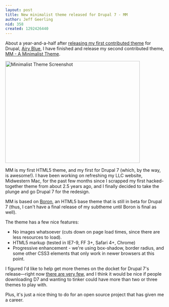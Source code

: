 ```yaml
---
layout: post
title: New minimalist theme released for Drupal 7 - MM
author: Jeff Geerling
nid: 358
created: 1292426440
---
```

<p>About a year-and-a-half after <a href="/content/open-source-catholic-theme-released-drupalorg">releasing my first contributed theme</a> for Drupal, <a href="http://drupal.org/project/airyblue">Airy Blue</a>, I have finished and release my second contributed theme, <a href="http://drupal.org/project/mm">MM</a><a href="http://drupal.org/project/mm">&nbsp;- A Minimalist Theme</a>.</p>
<p class="rtecenter"><a href="http://drupal.org/project/mm"><img alt="Minimalist Theme Screenshot" src="http://www.opensourcecatholic.com/sites/opensourcecatholic.com/files/user-uploads/oscatholic/minimalist-theme-screenshot.png" style="border-top-width: 0px; border-right-width: 0px; border-bottom-width: 0px; border-left-width: 0px; border-top-style: solid; border-right-style: solid; border-bottom-style: solid; border-left-style: solid; width: 425px; height: 322px; " title="" /></a></p>
<p class="rteleft">MM is my first HTML5 theme, and my first for Drupal 7 (which, by the way, is awesome!). I have been working on refreshing my LLC website, Midwestern Mac, for the past few months since I scrapped my first hacked-together theme from about 2.5 years ago, and I finally decided to take the plunge and go Drupal 7 for the redesign.</p>
<p>MM is based on <a href="http://drupal.org/project/boron">Boron</a>, an HTML5 base theme that is still in beta for Drupal 7 (thus, I can&#39;t have a final release of my subtheme until Boron is final as well).</p>
<p>The theme has a few nice features:</p>
<ul>
<li>No images whatsoever (cuts down on page load times, since there are less resources to load).</li>
<li>HTML5 markup (tested in IE7-9, FF 3+, Safari 4+, Chrome)</li>
<li>Progressive enhancement - we&#39;re using box-shadow, border radius, and some other CSS3 elements that only work in newer browsers at this point.</li>
</ul>
<p>I figured I&#39;d like to help get more themes on the docket for Drupal 7&#39;s release&mdash;right now <a href="http://drupal.org/project/themes?filters=drupal_core:103&amp;solrsort=ds_project_latest_release_103%20desc">there are very few</a>, and I think it would be nice if people downloading D7 and wanting to tinker could have more than two or three themes to play with.</p>
<p>Plus, it&#39;s just a nice thing to do for an open source project that has given me a career.</p>
